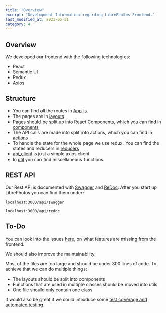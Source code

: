 ```yaml
---
title: "Overview"
excerpt: "Development Information regarding LibrePhotos Frontend."
last_modified_at: 2021-05-31
category: 4
---
```


## Overview

We developed our frontend with the following technologies:
- React
- Semantic UI
- Redux
- Axios

## Structure

- You can find all the routes in [App.js](https://github.com/LibrePhotos/librephotos-frontend/blob/dev/src/App.js).
- The pages are in [layouts](https://github.com/LibrePhotos/librephotos-frontend/tree/dev/src/layouts)
- Pages should be split up into React Components, which you can find in 
  [components](https://github.com/LibrePhotos/librephotos-frontend/tree/dev/src/components)
- The API calls are made into split into actions, which you can find in 
  [actions](https://github.com/LibrePhotos/librephotos-frontend/tree/dev/src/actions)
- To handle the state for the whole page we use redux. You can find the states and reducers in 
  [reducers](https://github.com/LibrePhotos/librephotos-frontend/tree/dev/src/reducers)
- [api_client](https://github.com/LibrePhotos/librephotos-frontend/tree/dev/src/api_client) is just a simple axios
  client
- In [util](https://github.com/LibrePhotos/librephotos-frontend/tree/dev/src/util) you can find miscellaneous functions.

## REST API

Our Rest API is documented with [Swagger](https://swagger.io/) and [ReDoc](https://redocly.github.io/redoc/). After you
start up LibrePhotos you can find them under:
```
localhost:3000/api/swagger
```
```
localhost:3000/api/redoc 
```

## To-Do

You can look into the issues [here](https://github.com/LibrePhotos/librephotos/issues?q=is%3Aopen+is%3Aissue+label%3Afrontend),
on what features are missing from the frontend.

We should also improve the maintainability.

Most of the files are too large and should be under 300 lines of code. To achieve that we can do multiple things:
- The layouts should be split into components
- Functions that are used in multiple classes should be moved into utils 
- One file should only contain one class

It would also be great if we could introduce some 
[test coverage and automated testing](https://create-react-app.dev/docs/running-tests/).
